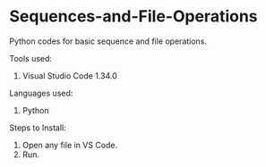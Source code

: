 # Sequences-and-File-Operations
Python codes for basic sequence and file operations.

Tools used:
1. Visual Studio Code 1.34.0

Languages used:
1. Python

Steps to Install:
1. Open any file in VS Code.
2. Run.
